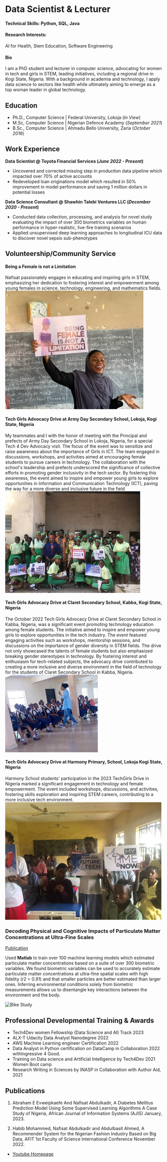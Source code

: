 # Data Scientist & Lecturer

#### Technical Skills: Python, SQL, Java
#### Research Interests: 
AI for Health, Stem Education, Software Engineering
#### Bio

I am a PhD student and lecturer in computer science, advocating for women in tech and girls in STEM, leading initiatives, including a regional drive in Kogi State, Nigeria. With a background in academia and technology, I apply data science to sectors like health while ultimately aiming to emerge as a top woman leader in global technology.
## Education
- Ph.D., Computer Science | Federal University, Lokoja (_In View_)								       		
- M.Sc, Computer Science	| Nigerian Defence Academy (_September 2021_)	 			        		
- B.Sc., Computer Science | Ahmadu Bello University, Zaria (_October 2016_)

## Work Experience
**Data Scientist @ Toyota Financial Services (_June 2022 - Present_)**
- Uncovered and corrected missing step in production data pipeline which impacted over 70% of active accounts
- Redeveloped loan originations model which resulted in 50% improvement in model performance and saving 1 million dollars in potential losses

**Data Science Consultant @ Shawhin Talebi Ventures LLC (_December 2020 - Present_)**
- Conducted data collection, processing, and analysis for novel study evaluating the impact of over 300 biometrics variables on human performance in hyper-realistic, live-fire training scenarios
- Applied unsupervised deep learning approaches to longitudinal ICU data to discover novel sepsis sub-phenotypes

## Volunteership/Community Service
#### Being a Female is not a Limitation
Nafisat passionately engages in educating and inspiring girls in STEM, emphasizing her dedication to fostering interest and empowerment among young females in science, technology, engineering, and mathematics fields.
![Tech Girls Drive](/assets/img/Picture7.jpg)

#### Tech Girls Advocacy Drive at Army Day Secondary School, Lokoja, Kogi State, Nigeria
My teammates and I with the honor of meeting with the Principal and prefects of Army Day Secondary School in Lokoja, Nigeria, for a special Tech 4 Dev Advocacy visit. The focus of the event was to sensitize and raise awareness about the importance of Girls in ICT. The team engaged in discussions, workshops, and activities aimed at encouraging female students to pursue careers in technology. The collaboration with the school's leadership and prefects underscored the significance of collective efforts in promoting gender inclusivity in the tech sector. By fostering this awareness, the event aimed to inspire and empower young girls to explore opportunities in Information and Communication Technology (ICT), paving the way for a more diverse and inclusive future in the field
![Tech Girls Drive](/assets/img/Picture11.jpg)

#### Tech Girls Advocacy Drive at Claret Secondary School, Kabba, Kogi State, Nigeria
The October 2022 Tech Girls Advocacy Drive at Claret Secondary School in Kabba, Nigeria, was a significant event promoting technology education among female students. The initiative aimed to inspire and empower young girls to explore opportunities in the tech industry. The event featured engaging activities such as workshops, mentorship sessions, and discussions on the importance of gender diversity in STEM fields. The drive not only showcased the talents of female students but also emphasized breaking gender stereotypes in technology. By fostering interest and enthusiasm for tech-related subjects, the advocacy drive contributed to creating a more inclusive and diverse environment in the field of technology for the students of Claret Secondary School in Kabba, Nigeria.
![Tech Girls Drive](/assets/img/Picture3.jpg)

#### Tech Girls Advocacy Drive at Harmony Primary, School, Lokoja Kogi State, Nigeria
Harmony School students' participation in the 2023 TechGirls Drive in Nigeria marked a significant engagement in technology and female empowerment. The event included workshops, discussions, and activities, fostering skills exploration and inspiring STEM careers, contributing to a more inclusive tech environment.
![Tech Girls Drive](/assets/img/Picture6.jpg)

### Decoding Physical and Cognitive Impacts of Particulate Matter Concentrations at Ultra-Fine Scales
[Publication](https://www.mdpi.com/1424-8220/22/11/4240)

Used **Matlab** to train over 100 machine learning models which estimated particulate matter concentrations based on a suite of over 300 biometric variables. We found biometric variables can be used to accurately estimate particulate matter concentrations at ultra-fine spatial scales with high fidelity (r2 = 0.91) and that smaller particles are better estimated than larger ones. Inferring environmental conditions solely from biometric measurements allows us to disentangle key interactions between the environment and the body.

![Bike Study](/assets/img/bike_study.jpeg)

## Professional Developmental Training & Awards
- Tech4Dev women Fellowship (Data Science and AI) Track 2023
- ALX-T Udacity Data Analyst Nanodegree 2022
- AWS Machine Learning engineer Certification 2022
- Data Analyst in Python certification on DataCamp in Collaboration 2022 withIngressive 4 Good.
- Training on Data science and Artificial Intelligence by Tech4Dev 2021 Women Boot camp
- Research Writing in Sciences by INASP in Collaboration with Author Aid, 2021
 ## Publications
1. Abraham E Evweipkaefe And Nafisat Abdulkadir, A Diabetes Mellitus Prediction Model Using Some Supervised Learning Algorithms A Case Study of Nigeria, African Journal of Information Systems (AJIS) January, 2023.

2. Habib Mohammed, Nafisat Abdulkadir and Abdulbasit Ahmed, A Recommender System for the Nigerian Fashion Industry Based on Big Data, AFIT 1st Faculty of Science International Conference November 2022.

- [Youtube Homepage](https://www.youtube.com/@nafisahabdulkadir4329)
